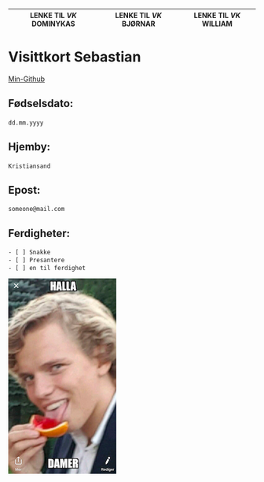 LENKE TIL *VK* DOMINYKAS|LENKE TIL *VK* BJØRNAR|LENKE TIL *VK* WILLIAM
-------------------|-----------------------|--------------------------
# Visittkort Sebastian
[Min-Github](https://github.com/Sebastiannorolsen)

## Fødselsdato:
    dd.mm.yyyy
## Hjemby:
    Kristiansand
## Epost:
    someone@mail.com
## Ferdigheter:
    - [ ] Snakke
    - [ ] Presantere
    - [ ] en til ferdighet

![](Halla_damer.png)
